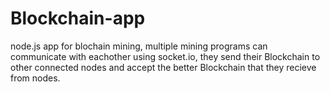 # Blockchain-app
node.js app for blochain mining, multiple mining programs can communicate with eachother using socket.io, they send their Blockchain to other connected nodes and accept the better Blockchain that they recieve from nodes.
